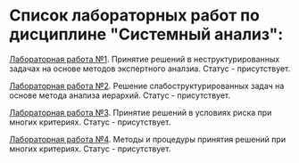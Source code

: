 # Список лабораторных работ по дисциплине "Cистемный анализ":

[Лабораторная работа №1](https://github.com/oooNAKooo/BSUIR/tree/main/6%20sem/SA/lab_1). Принятие решений в неструктурированных задачах на основе методов экспертного аналзиа. Статус - присутствует.

[Лабораторная работа №2](https://github.com/oooNAKooo/BSUIR/tree/main/6%20sem/SA/lab_2). Решение слабоструктурированных задач на основе метода анализа иерархий. Статус - присутствует.

[Лабораторная работа №3](https://github.com/oooNAKooo/BSUIR/tree/main/6%20sem/SA/lab_3). Принятие решений в условиях риска при многих критериях. Статус - присутствует.

[Лабораторная работа №4](https://github.com/oooNAKooo/BSUIR/tree/main/6%20sem/SA/lab_4). Методы и процедуры принятия решений при многих критериях. Статус - присутствует.
